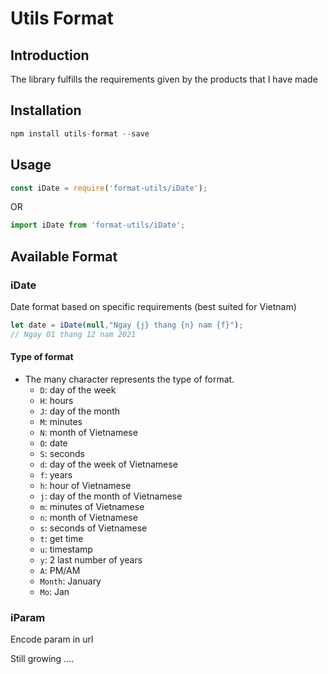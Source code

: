 # Utils Format

## Introduction

The library fulfills the requirements given by the products that I have made

## Installation

```js
npm install utils-format --save
```

## Usage

```js
const iDate = require('format-utils/iDate');
```
OR
```js
import iDate from 'format-utils/iDate';
```

## Available Format

### iDate

Date format based on specific requirements (best suited for Vietnam)

```js
let date = iDate(null,"Ngay {j} thang {n} nam {f}");
// Ngay 01 thang 12 nam 2021
```

#### Type of format
* The many character represents the type of format.
  * `D`: day of the week
  * `H`: hours
  * `J`: day of the month
  * `M`: minutes
  * `N`: month of Vietnamese
  * `O`: date
  * `S`: seconds
  * `d`: day of the week of Vietnamese
  * `f`: years
  * `h`: hour of Vietnamese
  * `j`: day of the month of Vietnamese
  * `m`: minutes of Vietnamese
  * `n`: month of Vietnamese
  * `s`: seconds of Vietnamese
  * `t`: get time
  * `u`: timestamp
  * `y`: 2 last number of years
  * `A`: PM/AM
  * `Month`: January
  * `Mo`: Jan

### iParam

Encode param in url

Still growing ....